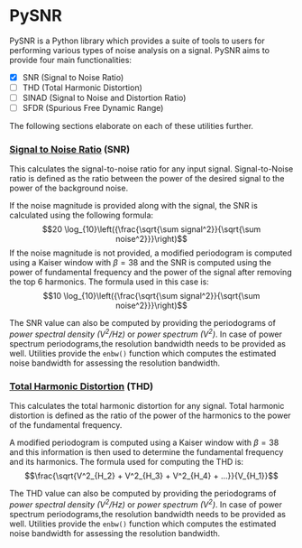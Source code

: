 # PySNR

PySNR is a Python library which provides a suite of tools to users for performing various types of noise analysis on 
a signal. PySNR aims to provide four main functionalities:
- [x] SNR (Signal to Noise Ratio)
- [ ] THD (Total Harmonic Distortion)
- [ ] SINAD (Signal to Noise and Distortion Ratio)
- [ ] SFDR (Spurious Free Dynamic Range)

The following sections elaborate on each of these utilities further.


### <u>Signal to Noise Ratio</u> (SNR)

This calculates the signal-to-noise ratio for any input signal. Signal-to-Noise ratio is defined as the ratio 
between the power of the desired signal to the power of the background noise.

If the noise magnitude is provided along with the signal, the SNR is calculated using the following formula: 
$$20 \log_{10}\left({\frac{\sqrt{\sum signal^2}}{\sqrt{\sum noise^2}}}\right)$$
If the noise magnitude is not provided, a modified periodogram is computed using a Kaiser window with $\beta = 38$
and the SNR is computed using the power of fundamental frequency and the power of the signal after removing the top 6 
harmonics. The formula used in this case is:
$$10 \log_{10}\left({\frac{\sqrt{\sum signal^2}}{\sqrt{\sum noise^2}}}\right)$$

The SNR value can also be computed by providing the periodograms of *power spectral density $(V^{2}/Hz)$* or 
*power spectrum $(V^{2})$*. In case of power spectrum periodograms,the resolution bandwidth needs to be provided 
as well. Utilities provide the ```enbw()``` function which computes the estimated noise bandwidth for assessing 
the resolution bandwidth.


### <u>Total Harmonic Distortion</u> (THD)

This calculates the total harmonic distortion for any signal. Total harmonic distortion is defined as the ratio
of the power of the harmonics to the power of the fundamental frequency.

A modified periodogram is computed using a Kaiser window with $\beta = 38$ and this information is then used to 
determine the fundamental frequency and its harmonics. The formula used for computing the THD is:
$$\frac{\sqrt{V^2_{H_2} + V^2_{H_3} + V^2_{H_4} + ...}}{V_{H_1}}$$

The THD value can also be computed by providing the periodograms of *power spectral density $(V^{2}/Hz)$* or 
*power spectrum $(V^{2})$*. In case of power spectrum periodograms,the resolution bandwidth needs to be provided 
as well. Utilities provide the ```enbw()``` function which computes the estimated noise bandwidth for assessing 
the resolution bandwidth.